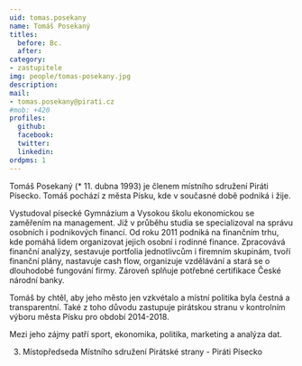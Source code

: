 ```yaml
---
uid: tomas.posekany
name: Tomáš Posekaný
titles:
  before: Bc.
  after:
category:
- zastupitele
img: people/tomas-posekany.jpg
description: 
mail:
- tomas.posekany@pirati.cz
#mob: +420
profiles:
  github:
  facebook:				
  twitter:
  linkedin:
ordpms: 1 
---
```

Tomáš Posekaný (* 11. dubna 1993) je členem místního sdružení Piráti Písecko. Tomáš pochází z města Písku, kde v současné době podniká i žije.

Vystudoval písecké Gymnázium a Vysokou školu ekonomickou se zaměřením na management. Již v průběhu studia se specializoval na správu osobních i podnikových financí. Od roku 2011 podniká na finančním trhu, kde pomáhá lidem organizovat jejich osobní i rodinné finance. Zpracovává finanční analýzy, sestavuje portfolia jednotlivcům i firemním skupinám, tvoří finanční plány, nastavuje cash flow, organizuje vzdělávání a stará se o dlouhodobé fungování firmy. Zároveň splňuje potřebné certifikace České národní banky.

Tomáš by chtěl, aby jeho město jen vzkvétalo a místní politika byla čestná a transparentní. Také z toho důvodu zastupuje pirátskou stranu v kontrolním výboru města Písku pro období 2014-2018.

Mezi jeho zájmy patří sport, ekonomika, politika, marketing a analýza dat.

3. Místopředseda Místního sdružení Pirátské strany - Piráti Písecko